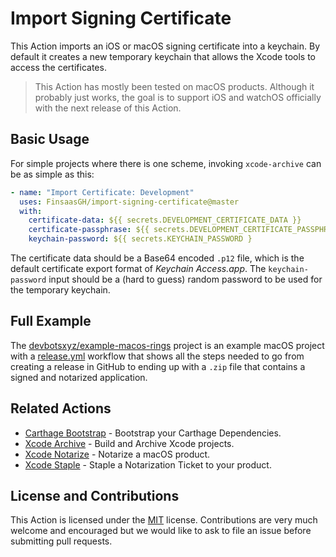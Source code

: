 # Import Signing Certificate

This Action imports an iOS or macOS signing certificate into a keychain. By default it creates a new temporary keychain that allows the Xcode tools to access the certificates.

> This Action has mostly been tested on macOS products. Although it probably just works, the goal is to support iOS and watchOS officially with the next release of this Action.

## Basic Usage

For simple projects where there is one scheme, invoking `xcode-archive` can be as simple as this:

```yaml
- name: "Import Certificate: Development"
  uses: FinsaasGH/import-signing-certificate@master
  with:
    certificate-data: ${{ secrets.DEVELOPMENT_CERTIFICATE_DATA }}
    certificate-passphrase: ${{ secrets.DEVELOPMENT_CERTIFICATE_PASSPHRASE }}
    keychain-password: ${{ secrets.KEYCHAIN_PASSWORD }
```

The certificate data should be a Base64 encoded `.p12` file, which is the default certificate export format of _Keychain Access.app_. The `keychain-password` input should be a (hard to guess) random password to be used for the temporary keychain.

## Full Example

The [devbotsxyz/example-macos-rings](https://github.com/devbotsxyz/example-macos-rings) project is an example macOS project with a [release.yml](https://github.com/devbotsxyz/example-macos-rings/.github/workflows/release.yml) workflow that shows all the steps needed to go from creating a release in GitHub to ending up with a `.zip` file that contains a signed and notarized application.

## Related Actions

 * [Carthage Bootstrap](https://github.com/marketplace/actions/xcode-staple) - Bootstrap your Carthage Dependencies.
 * [Xcode Archive](https://github.com/marketplace/actions/xcode-archive) - Build and Archive Xcode projects.
 * [Xcode Notarize](https://github.com/marketplace/actions/xcode-notarize) - Notarize a macOS product.
 * [Xcode Staple](https://github.com/marketplace/actions/xcode-staple) - Staple a Notarization Ticket to your product.

## License and Contributions

This Action is licensed under the [MIT](LICENSE) license. Contributions are very much welcome and encouraged but we would like to ask to file an issue before submitting pull requests. 
